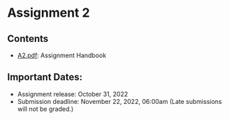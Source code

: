# Assignment 2

## Contents
- [A2.pdf](A2.pdf): Assignment Handbook

## Important Dates:
- Assignment release: October 31, 2022
- Submission deadline: November 22, 2022, 06:00am (Late submissions will not be graded.)
